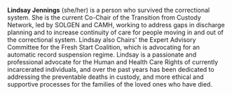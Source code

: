 **Lindsay Jennings** (she/her) is a person who survived the correctional system. She is the current Co-Chair of the Transition from Custody Network, led by SOLGEN and CAMH, working to address gaps in discharge planning and to increase continuity of care for people moving in and out of the correctional system. Lindsay also Chairs' the Expert Advisory Committee for the Fresh Start Coalition, which is advocating for an automatic record suspension regime. Lindsay is a passionate and professional advocate for the Human and Health Care Rights of currently incarcerated individuals, and over the past years has been dedicated to addressing the preventable deaths in custody, and more ethical and supportive processes for the families of the loved ones who have died.